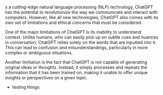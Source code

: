 s a cutting-edge natural language processing (NLP) technology, ChatGPT has the potential to revolutionize the way we communicate and interact with computers. However, like all new technologies, ChatGPT also comes with its own set of limitations and ethical concerns that must be considered.

One of the major limitations of ChatGPT is its inability to understand context. Unlike humans, who can easily pick up on subtle cues and nuances in conversation, ChatGPT relies solely on the words that are inputted into it. This can lead to confusion and misunderstandings, particularly in more complex or ambiguous situations.

Another limitation is the fact that ChatGPT is not capable of generating original ideas or thoughts. Instead, it simply processes and repeats the information that it has been trained on, making it unable to offer unique insights or perspectives on a given topic.

- testing things
